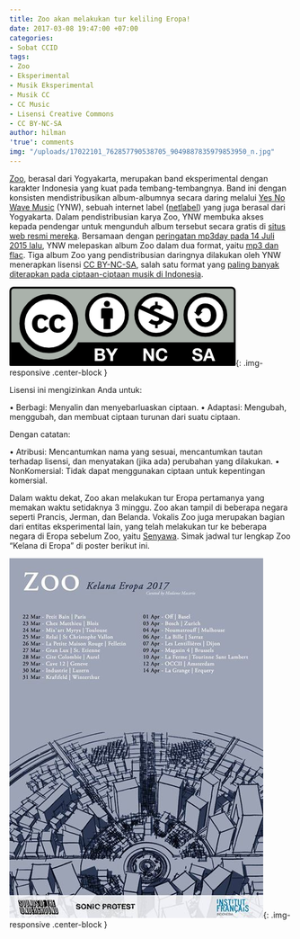 ```yaml
---
title: Zoo akan melakukan tur keliling Eropa!
date: 2017-03-08 19:47:00 +07:00
categories:
- Sobat CCID
tags:
- Zoo
- Eksperimental
- Musik Eksperimental
- Musik CC
- CC Music
- Lisensi Creative Commons
- CC BY-NC-SA
author: hilman
'true': comments
img: "/uploads/17022101_762857790538705_9049887835979853950_n.jpg"
---
```


[Zoo](https://www.facebook.com/zooindonesia/), berasal dari Yogyakarta, merupakan band eksperimental dengan karakter Indonesia yang kuat pada tembang-tembangnya. Band ini dengan konsisten mendistribusikan album-albumnya secara daring melalui [Yes No Wave Music](https://id.wikipedia.org/wiki/Yes_No_Wave_Music) (YNW), sebuah internet label ([netlabel](https://id.wikipedia.org/wiki/Netlabel)) yang juga berasal dari Yogyakarta. Dalam pendistribusian karya Zoo, YNW membuka akses kepada pendengar untuk mengunduh album tersebut secara gratis di [situs web resmi mereka](http://yesnowave.com/artist/zoo/). Bersamaan dengan [peringatan mp3day pada 14 Juli 2015 lalu](http://yesnowave.com/mp3-day-merayakan-20-tahun-lahirnya-mp3/), YNW melepaskan album Zoo dalam dua format, yaitu [mp3 dan flac](http://yesnowave.com/yesno081/). Tiga album Zoo yang pendistribusian daringnya dilakukan oleh YNW menerapkan lisensi [CC BY-NC-SA](https://creativecommons.org/licenses/by-nc-sa/4.0/), salah satu format yang [paling banyak diterapkan pada ciptaan-ciptaan musik di Indonesia](http://bit.do/CC12K).

![by-nc-sa-38d6f9.png](/uploads/by-nc-sa-38d6f9.png){: .img-responsive .center-block }

Lisensi ini mengizinkan Anda untuk:

•  Berbagi: Menyalin dan menyebarluaskan ciptaan. 
•  Adaptasi: Mengubah, menggubah, dan membuat ciptaan turunan dari suatu ciptaan. 

Dengan catatan: 

• Atribusi: Mencantumkan nama yang sesuai, mencantumkan tautan terhadap lisensi, dan menyatakan (jika ada) perubahan yang dilakukan.
•  NonKomersial: Tidak dapat menggunakan ciptaan untuk kepentingan komersial.

Dalam waktu dekat, Zoo akan melakukan tur Eropa pertamanya yang memakan waktu setidaknya 3 minggu. Zoo akan tampil di beberapa negara seperti Prancis, Jerman, dan Belanda. Vokalis Zoo juga merupakan bagian dari entitas eksperimental lain, yang telah melakukan tur ke beberapa negara di Eropa sebelum Zoo, yaitu [Senyawa](http://creativecommons.or.id/2016/05/koleksi-petites-planetes-senyawa-e2-80-a2-calling-the-new-gods-live-in-java-dengan-by-nc-sa-3-0/). Simak jadwal tur lengkap Zoo “Kelana di Eropa” di poster berikut ini.

![17022101_762857790538705_9049887835979853950_n.jpg](/uploads/17022101_762857790538705_9049887835979853950_n.jpg){: .img-responsive .center-block }
